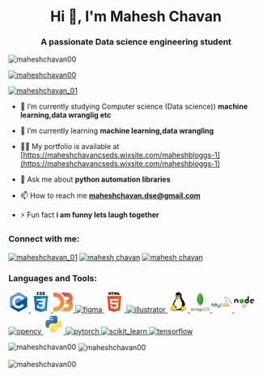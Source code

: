 
<h1 align="center">Hi 👋, I'm Mahesh Chavan</h1>
<h3 align="center">A passionate Data science engineering student</h3>

<p align="left"> <img src="https://komarev.com/ghpvc/?username=maheshchavan00&label=Profile%20views&color=0e75b6&style=flat" alt="maheshchavan00" /> </p>

<p align="left"> <a href="https://github.com/ryo-ma/github-profile-trophy"><img src="https://github-profile-trophy.vercel.app/?username=maheshchavan00" alt="maheshchavan00" /></a> </p>

<p align="left"> <a href="https://twitter.com/maheshchavan_01" target="blank"><img src="https://img.shields.io/twitter/follow/maheshchavan_01?logo=twitter&style=for-the-badge" alt="maheshchavan_01" /></a> </p>

- 🔭 I’m currently studying Computer science (Data science)) **machine learning,data wranglig etc**

- 🌱 I’m currently learning **machine learning,data wrangling**

- 👨‍💻 My portfolio is available at [https://maheshchavancseds.wixsite.com/maheshbloggs-1](https://maheshchavancseds.wixsite.com/maheshbloggs-1)

- 💬 Ask me about **python automation libraries**

- 📫 How to reach me **maheshchavan.dse@gmail.com**

- ⚡ Fun fact **i am funny lets laugh together**

<h3 align="left">Connect with me:</h3>
<p align="left">
<a href="https://twitter.com/maheshchavan_01" target="blank"><img align="center" src="https://raw.githubusercontent.com/rahuldkjain/github-profile-readme-generator/master/src/images/icons/Social/twitter.svg" alt="maheshchavan_01" height="30" width="40" /></a>
<a href="https://linkedin.com/in/mahesh chavan" target="blank"><img align="center" src="https://raw.githubusercontent.com/rahuldkjain/github-profile-readme-generator/master/src/images/icons/Social/linked-in-alt.svg" alt="mahesh chavan" height="30" width="40" /></a>
<a href="https://fb.com/mahesh chavan" target="blank"><img align="center" src="https://raw.githubusercontent.com/rahuldkjain/github-profile-readme-generator/master/src/images/icons/Social/facebook.svg" alt="mahesh chavan" height="30" width="40" /></a>
</p>

<h3 align="left">Languages and Tools:</h3>
<p align="left"> <a href="https://www.cprogramming.com/" target="_blank" rel="noreferrer"> <img src="https://raw.githubusercontent.com/devicons/devicon/master/icons/c/c-original.svg" alt="c" width="40" height="40"/> </a> <a href="https://www.w3schools.com/css/" target="_blank" rel="noreferrer"> <img src="https://raw.githubusercontent.com/devicons/devicon/master/icons/css3/css3-original-wordmark.svg" alt="css3" width="40" height="40"/> </a> <a href="https://d3js.org/" target="_blank" rel="noreferrer"> <img src="https://raw.githubusercontent.com/devicons/devicon/master/icons/d3js/d3js-original.svg" alt="d3js" width="40" height="40"/> </a> <a href="https://www.figma.com/" target="_blank" rel="noreferrer"> <img src="https://www.vectorlogo.zone/logos/figma/figma-icon.svg" alt="figma" width="40" height="40"/> </a> <a href="https://www.w3.org/html/" target="_blank" rel="noreferrer"> <img src="https://raw.githubusercontent.com/devicons/devicon/master/icons/html5/html5-original-wordmark.svg" alt="html5" width="40" height="40"/> </a> <a href="https://www.adobe.com/in/products/illustrator.html" target="_blank" rel="noreferrer"> <img src="https://www.vectorlogo.zone/logos/adobe_illustrator/adobe_illustrator-icon.svg" alt="illustrator" width="40" height="40"/> </a> <a href="https://www.linux.org/" target="_blank" rel="noreferrer"> <img src="https://raw.githubusercontent.com/devicons/devicon/master/icons/linux/linux-original.svg" alt="linux" width="40" height="40"/> </a> <a href="https://www.mongodb.com/" target="_blank" rel="noreferrer"> <img src="https://raw.githubusercontent.com/devicons/devicon/master/icons/mongodb/mongodb-original-wordmark.svg" alt="mongodb" width="40" height="40"/> </a> <a href="https://www.mysql.com/" target="_blank" rel="noreferrer"> <img src="https://raw.githubusercontent.com/devicons/devicon/master/icons/mysql/mysql-original-wordmark.svg" alt="mysql" width="40" height="40"/> </a> <a href="https://nodejs.org" target="_blank" rel="noreferrer"> <img src="https://raw.githubusercontent.com/devicons/devicon/master/icons/nodejs/nodejs-original-wordmark.svg" alt="nodejs" width="40" height="40"/> </a> <a href="https://opencv.org/" target="_blank" rel="noreferrer"> <img src="https://www.vectorlogo.zone/logos/opencv/opencv-icon.svg" alt="opencv" width="40" height="40"/> </a> <a href="https://www.python.org" target="_blank" rel="noreferrer"> <img src="https://raw.githubusercontent.com/devicons/devicon/master/icons/python/python-original.svg" alt="python" width="40" height="40"/> </a> <a href="https://pytorch.org/" target="_blank" rel="noreferrer"> <img src="https://www.vectorlogo.zone/logos/pytorch/pytorch-icon.svg" alt="pytorch" width="40" height="40"/> </a> <a href="https://scikit-learn.org/" target="_blank" rel="noreferrer"> <img src="https://upload.wikimedia.org/wikipedia/commons/0/05/Scikit_learn_logo_small.svg" alt="scikit_learn" width="40" height="40"/> </a> <a href="https://www.tensorflow.org" target="_blank" rel="noreferrer"> <img src="https://www.vectorlogo.zone/logos/tensorflow/tensorflow-icon.svg" alt="tensorflow" width="40" height="40"/> </a> </p>

<p><img align="left" src="https://github-readme-stats.vercel.app/api/top-langs?username=maheshchavan00&show_icons=true&locale=en&layout=compact" alt="maheshchavan00" /></p>

<p>&nbsp;<img align="center" src="https://github-readme-stats.vercel.app/api?username=maheshchavan00&show_icons=true&locale=en" alt="maheshchavan00" /></p>

<p><img align="center" src="https://github-readme-streak-stats.herokuapp.com/?user=maheshchavan00&" alt="maheshchavan00" /></p>
